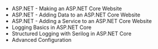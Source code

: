 - ASP.NET - Making an ASP.NET Core Website
- ASP.NET - Adding Data to an ASP.NET Core Website
- ASP.NET - Adding a Service to an ASP.NET Core Website
- Logging Basics in ASP.NET Core
- Structured Logging with Serilog in ASP.NET Core
- Advanced Configuration